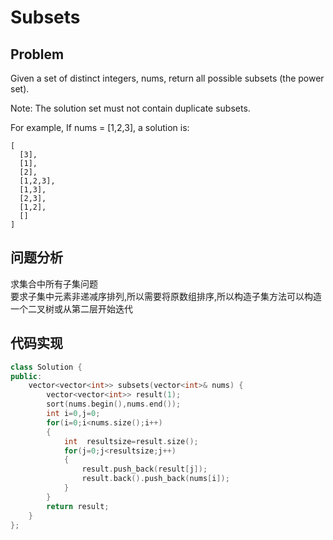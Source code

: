 # Subsets
## Problem 
 Given a set of distinct integers, nums, return all possible subsets (the power set).

Note: The solution set must not contain duplicate subsets.

For example,
If nums = [1,2,3], a solution is:
````
[
  [3],
  [1],
  [2],
  [1,2,3],
  [1,3],
  [2,3],
  [1,2],
  []
]

````
## 问题分析
求集合中所有子集问题</br>
要求子集中元素非递减序排列,所以需要将原数组排序,所以构造子集方法可以构造一个二叉树或从第二层开始迭代
## 代码实现
```C++
class Solution {
public:
    vector<vector<int>> subsets(vector<int>& nums) {
        vector<vector<int>> result(1);
        sort(nums.begin(),nums.end());
        int i=0,j=0;
        for(i=0;i<nums.size();i++)
        {
            int  resultsize=result.size();
            for(j=0;j<resultsize;j++)
            {
                result.push_back(result[j]);
                result.back().push_back(nums[i]);
            }
        }
        return result;
    }
};
```
